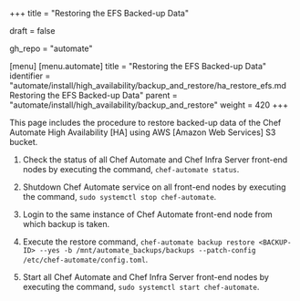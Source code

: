 +++
title = "Restoring the EFS Backed-up Data"

draft = false

gh_repo = "automate"

[menu]
  [menu.automate]
    title = "Restoring the EFS Backed-up Data"
    identifier = "automate/install/high_availability/backup_and_restore/ha_restore_efs.md Restoring the EFS Backed-up Data"
    parent = "automate/install/high_availability/backup_and_restore"
    weight = 420
+++

This page includes the procedure to restore backed-up data of the Chef Automate High Availability [HA] using AWS [Amazon Web Services] S3 bucket.

1. Check the status of all Chef Automate and Chef Infra Server front-end nodes by executing the command, `chef-automate status`.

1. Shutdown Chef Automate service on all front-end nodes by executing the command, `sudo systemctl stop chef-automate`.

1. Login to the same instance of Chef Automate front-end node from which backup is taken.

1. Execute the restore command, `chef-automate backup restore <BACKUP-ID> --yes -b /mnt/automate_backups/backups --patch-config /etc/chef-automate/config.toml`.

1. Start all Chef Automate and Chef Infra Server front-end nodes by executing the command, `sudo systemctl start chef-automate`.
